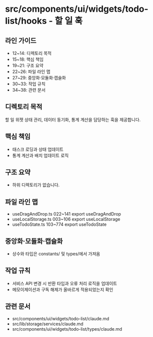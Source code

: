 # src/components/ui/widgets/todo-list/hooks - 할 일 훅

## 라인 가이드
- 12~14: 디렉토리 목적
- 15~18: 핵심 책임
- 19~21: 구조 요약
- 22~26: 파일 라인 맵
- 27~29: 중앙화·모듈화·캡슐화
- 30~33: 작업 규칙
- 34~38: 관련 문서

## 디렉토리 목적
할 일 위젯 상태 관리, 데이터 동기화, 통계 계산을 담당하는 훅을 제공합니다.

## 핵심 책임
- 태스크 로딩과 상태 업데이트
- 통계 계산과 배치 업데이트 로직

## 구조 요약
- 하위 디렉토리가 없습니다.

## 파일 라인 맵
- useDragAndDrop.ts 022~141 export useDragAndDrop
- useLocalStorage.ts 003~106 export useLocalStorage
- useTodoState.ts 103~774 export useTodoState

## 중앙화·모듈화·캡슐화
- 상수와 타입은 constants/ 및 types/에서 가져옴

## 작업 규칙
- 서비스 API 변경 시 반환 타입과 오류 처리 로직을 업데이트
- 메모이제이션과 구독 해제가 올바르게 적용되었는지 확인

## 관련 문서
- src/components/ui/widgets/todo-list/claude.md
- src/lib/storage/services/claude.md
- src/components/ui/widgets/todo-list/types/claude.md
